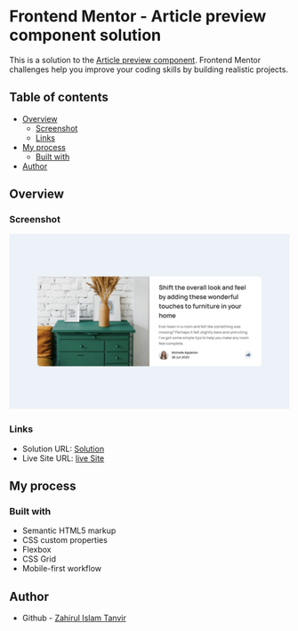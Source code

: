 # Frontend Mentor - Article preview component solution

This is a solution to the [Article preview component](https://www.frontendmentor.io/challenges/article-preview-component-dYBN_pYFT). Frontend Mentor challenges help you improve your coding skills by building realistic projects.

## Table of contents

- [Overview](#overview)
  - [Screenshot](#screenshot)
  - [Links](#links)
- [My process](#my-process)
  - [Built with](#built-with)
- [Author](#author)

## Overview

### Screenshot

![](./screenshoot/fem-article-preview.jpg)

### Links

- Solution URL: [Solution](https://github.com/ZTanvir/fem-article-preview-component)
- Live Site URL: [live Site](https://ztanvir.github.io/fem-article-preview-component/)

## My process

### Built with

- Semantic HTML5 markup
- CSS custom properties
- Flexbox
- CSS Grid
- Mobile-first workflow

## Author

- Github - [Zahirul Islam Tanvir](https://github.com/ZTanvir)
